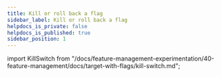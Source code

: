 ```yaml
---
title: Kill or roll back a flag
sidebar_label: Kill or roll back a flag
helpdocs_is_private: false
helpdocs_is_published: true
sidebar_position: 1
---
```


import KillSwitch from "/docs/feature-management-experimentation/40-feature-management/docs/target-with-flags/kill-switch.md";

<KillSwitch />